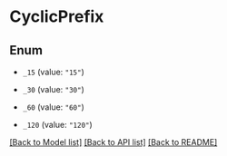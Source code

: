 # CyclicPrefix

## Enum


* `_15` (value: `"15"`)

* `_30` (value: `"30"`)

* `_60` (value: `"60"`)

* `_120` (value: `"120"`)


[[Back to Model list]](../README.md#documentation-for-models) [[Back to API list]](../README.md#documentation-for-api-endpoints) [[Back to README]](../README.md)


